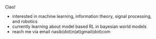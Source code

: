 Ciao!
- interested in machine learning, information theory, signal processing, and robotics
- currently learning about model based RL in bayesian world models
- reach me via email nasib(dot)n(at)gmail(dot)com

<!---
nanaimi/nanaimi is a ✨ special ✨ repository because its `README.md` (this file) appears on your GitHub profile.
You can click the Preview link to take a look at your changes.
--->
